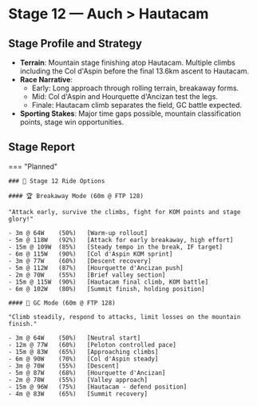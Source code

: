 # Stage 12 — Auch > Hautacam

## Stage Profile and Strategy

- **Terrain**: Mountain stage finishing atop Hautacam. Multiple climbs including the Col d'Aspin before the final 13.6km ascent to Hautacam.
- **Race Narrative**:
	- Early: Long approach through rolling terrain, breakaway forms.
	- Mid: Col d'Aspin and Hourquette d'Ancizan test the legs.
	- Finale: Hautacam climb separates the field, GC battle expected.
- **Sporting Stakes**: Major time gaps possible, mountain classification points, stage win opportunities.

## Stage Report

=== "Planned"

	### 🚴 Stage 12 Ride Options

	#### 🏆 Breakaway Mode (60m @ FTP 128)
	
	"Attack early, survive the climbs, fight for KOM points and stage glory!"

	- 3m @ 64W    (50%)   [Warm-up rollout]
	- 5m @ 118W   (92%)   [Attack for early breakaway, high effort]
	- 15m @ 109W  (85%)   [Steady tempo in the break, IF target]
	- 6m @ 115W   (90%)   [Col d'Aspin KOM sprint]
	- 3m @ 77W    (60%)   [Descent recovery]
	- 5m @ 112W   (87%)   [Hourquette d'Ancizan push]
	- 2m @ 70W    (55%)   [Brief valley section]
	- 15m @ 115W  (90%)   [Hautacam final climb, KOM battle]
	- 6m @ 102W   (80%)   [Summit finish, holding position]
	
	#### 🦺 GC Mode (60m @ FTP 128)

	"Climb steadily, respond to attacks, limit losses on the mountain finish."

	- 3m @ 64W    (50%)   [Neutral start]
	- 12m @ 77W   (60%)   [Peloton controlled pace]
	- 15m @ 83W   (65%)   [Approaching climbs]
	- 6m @ 90W    (70%)   [Col d'Aspin steady]
	- 3m @ 70W    (55%)   [Descent]
	- 5m @ 87W    (68%)   [Hourquette d'Ancizan]
	- 2m @ 70W    (55%)   [Valley approach]
	- 15m @ 96W   (75%)   [Hautacam - defend position]
	- 4m @ 83W    (65%)   [Summit recovery]
